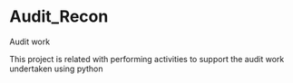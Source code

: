 # Audit_Recon
Audit work

This project is related with performing activities to support the audit work undertaken using python
